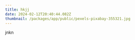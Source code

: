 ```yaml
---
title: hkjj
date: 2024-02-12T20:40:44.082Z
thumbnail: /packages/app/public/pexels-pixabay-355321.jpg
---
```

jnkn
